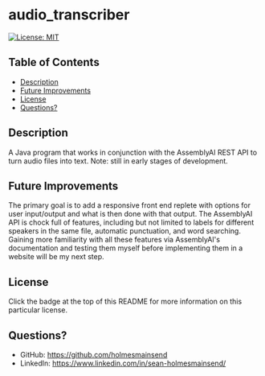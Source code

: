 # audio_transcriber

[![License: MIT](https://img.shields.io/badge/License-MIT-yellow.svg)](https://opensource.org/licenses/MIT)

<!-- Website details and front end to be added later

![Screenshot of Website]()

Link to website:  -->

  ## Table of Contents
  * [Description](#description)
  * [Future Improvements](#future-improvements)
  * [License](#license)
  * [Questions?](#questions)


## Description
  A Java program that works in conjunction with the AssemblyAI REST API to turn audio files into text. Note: still in early stages of development.


## Future Improvements
  The primary goal is to add a responsive front end replete with options for user input/output and what is then done with that output. The AssemblyAI API is chock full of features, including but not limited to labels for different speakers in the same file, automatic punctuation, and word searching. Gaining more familiarity with all these features via AssemblyAI's documentation and testing them myself before implementing them in a website will be my next step.
    

## License
  Click the badge at the top of this README for more information on this particular license.


## Questions?
  * GitHub: https://github.com/holmesmainsend
  * LinkedIn: https://www.linkedin.com/in/sean-holmesmainsend/